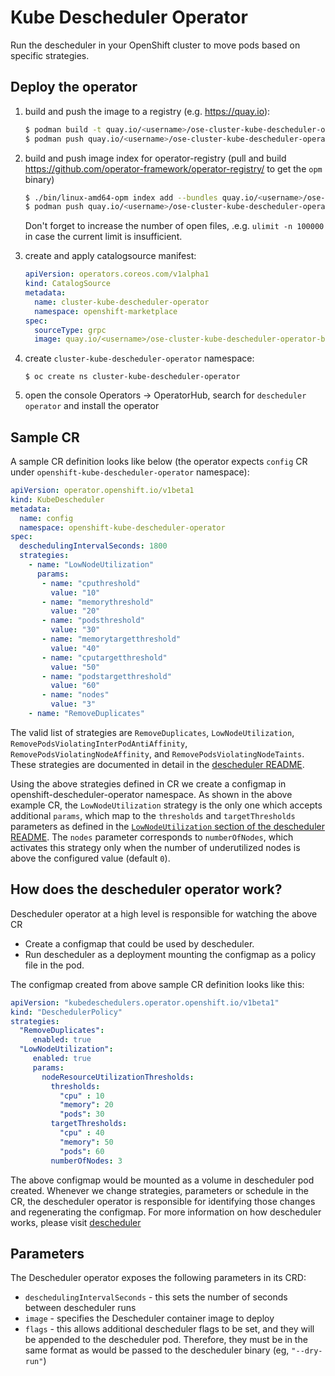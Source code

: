 # Kube Descheduler Operator

Run the descheduler in your OpenShift cluster to move pods based on specific strategies.

## Deploy the operator

1. build and push the image to a registry (e.g. https://quay.io):
   ```sh
   $ podman build -t quay.io/<username>/ose-cluster-kube-descheduler-operator-bundle:latest -f Dockerfile .
   $ podman push quay.io/<username>/ose-cluster-kube-descheduler-operator-bundle:latest
   ```

1. build and push image index for operator-registry (pull and build https://github.com/operator-framework/operator-registry/ to get the `opm` binary)
   ```sh
   $ ./bin/linux-amd64-opm index add --bundles quay.io/<username>/ose-cluster-kube-descheduler-operator-bundle:latest --tag quay.io/<username>/ose-cluster-kube-descheduler-operator-bundle-index:1.0.0
   $ podman push quay.io/<username>/ose-cluster-kube-descheduler-operator-bundle-index:1.0.0
   ```

   Don't forget to increase the number of open files, .e.g. `ulimit -n 100000` in case the current limit is insufficient.

1. create and apply catalogsource manifest:
   ```yaml
   apiVersion: operators.coreos.com/v1alpha1
   kind: CatalogSource
   metadata:
     name: cluster-kube-descheduler-operator
     namespace: openshift-marketplace
   spec:
     sourceType: grpc
     image: quay.io/<username>/ose-cluster-kube-descheduler-operator-bundle-index:1.0.0
   ```

1. create `cluster-kube-descheduler-operator` namespace:
   ```
   $ oc create ns cluster-kube-descheduler-operator
   ```

1. open the console Operators -> OperatorHub, search for `descheduler operator` and install the operator

## Sample CR

A sample CR definition looks like below (the operator expects `config` CR under `openshift-kube-descheduler-operator` namespace):

```yaml
apiVersion: operator.openshift.io/v1beta1
kind: KubeDescheduler
metadata:
  name: config
  namespace: openshift-kube-descheduler-operator
spec:
  deschedulingIntervalSeconds: 1800
  strategies:
    - name: "LowNodeUtilization"
      params:
       - name: "cputhreshold"
         value: "10"
       - name: "memorythreshold"
         value: "20"
       - name: "podsthreshold"
         value: "30"
       - name: "memorytargetthreshold"
         value: "40"
       - name: "cputargetthreshold"
         value: "50"
       - name: "podstargetthreshold"
         value: "60"
       - name: "nodes"
         value: "3"
    - name: "RemoveDuplicates"
```
The valid list of strategies are `RemoveDuplicates`, `LowNodeUtilization`, `RemovePodsViolatingInterPodAntiAffinity`, `RemovePodsViolatingNodeAffinity`, and `RemovePodsViolatingNodeTaints`. These strategies are documented in detail in the [descheduler README](https://github.com/kubernetes-sigs/descheduler/#policy-and-strategies).

Using the above strategies defined in CR we create a configmap in openshift-descheduler-operator namespace. As shown in the above example CR, the `LowNodeUtilization` strategy is the only one which accepts additional `params`, which map to the `thresholds` and `targetThresholds` parameters as defined in the [`LowNodeUtilization` section of the descheduler README](https://github.com/kubernetes-sigs/descheduler/#lownodeutilization). The `nodes` parameter corresponds to `numberOfNodes`, which activates this strategy only when the number of underutilized nodes is above the configured value (default `0`).

## How does the descheduler operator work?

Descheduler operator at a high level is responsible for watching the above CR
- Create a configmap that could be used by descheduler.
- Run descheduler as a deployment mounting the configmap as a policy file in the pod.

The configmap created from above sample CR definition looks like this:

```yaml
apiVersion: "kubedeschedulers.operator.openshift.io/v1beta1"
kind: "DeschedulerPolicy"
strategies:
  "RemoveDuplicates":
     enabled: true
  "LowNodeUtilization":
     enabled: true
     params:
       nodeResourceUtilizationThresholds:
         thresholds:
           "cpu" : 10
           "memory": 20
           "pods": 30
         targetThresholds:
           "cpu" : 40
           "memory": 50
           "pods": 60
         numberOfNodes: 3
```

The above configmap would be mounted as a volume in descheduler pod created. Whenever we change strategies, parameters or schedule in the CR, the descheduler operator is responsible for identifying those changes and regenerating the configmap. For more information on how descheduler works, please visit [descheduler](https://docs.openshift.com/container-platform/3.11/admin_guide/scheduling/descheduler.html)


## Parameters
The Descheduler operator exposes the following parameters in its CRD:

* `deschedulingIntervalSeconds` - this sets the number of seconds between descheduler runs
* `image` - specifies the Descheduler container image to deploy
* `flags` - this allows additional descheduler flags to be set, and they will be appended to the descheduler pod. Therefore, they must be in the same format as would be passed to the descheduler binary (eg, `"--dry-run"`)
